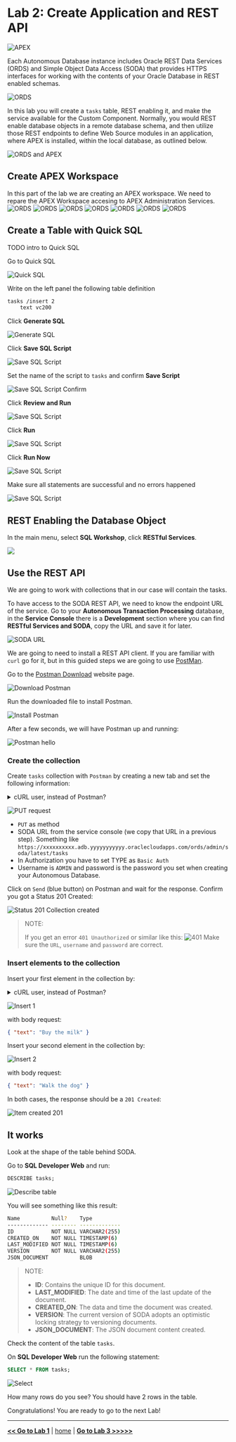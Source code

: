# Lab 2: Create Application and REST API

![APEX](../images/apex.png)

Each Autonomous Database instance includes Oracle REST Data Services (ORDS) and Simple Object Data Access (SODA) that provides HTTPS interfaces for working with the contents of your Oracle Database in REST enabled schemas.

![ORDS](../images/ords.png)

In this lab you will create a `tasks` table, REST enabling it, and make the service available for the Custom Component. Normally, you would REST enable database objects in a remote database schema, and then utilize those REST endpoints to define Web Source modules in an application, where APEX is installed, within the local database, as outlined below.

![ORDS and APEX](../images/rest_arch.png)

## Create APEX Workspace

In this part of the lab we are creating an APEX workspace. We need to repare the APEX Workspace accesing to APEX Administration Services.
![ORDS](../images/apex_workspace1.png)
![ORDS](../images/apex_workspace2.png)
![ORDS](../images/apex_workspace3.png)
![ORDS](../images/apex_workspace4.png)
![ORDS](../images/apex_workspace5.png)
![ORDS](../images/apex_workspace6.png)
![ORDS](../images/apex_workspace7.png)

## Create a Table with Quick SQL

TODO intro to Quick SQL

Go to Quick SQL

![Quick SQL](../images/apex_quick_sql_menu.png)

Write on the left panel the following table definition

```bash
tasks /insert 2
    text vc200
```

Click **Generate SQL**

![Generate SQL](../images/apex_generate_sql.png)

Click **Save SQL Script**

![Save SQL Script](../images/apex_save_sql_script.png)

Set the name of the script to `tasks` and confirm **Save Script**

![Save SQL Script Confirm](../images/apex_save_sql_script_confirm.png)

Click **Review and Run**

![Save SQL Script](../images/apex_quick_sql_review.png)

Click **Run**

![Save SQL Script](../images/apex_quick_sql_run.png)

Click **Run Now**

![Save SQL Script](../images/apex_quick_sql_run_now.png)

Make sure all statements are successful and no errors happened

![Save SQL Script](../images/apex_quick_sql_run_success.png)

## REST Enabling the Database Object

In the main menu, select **SQL Workshop**, click **RESTful Services**.

![](../images/apex_rest_services_menu.png)

## Use the REST API

We are going to work with collections that in our case will contain the tasks.

To have access to the SODA REST API, we need to know the endpoint URL of the service. Go to your **Autonomous Transaction Processing** database, in the **Service Console** there is a **Development** section where you can find **RESTful Services and SODA**, copy the URL and save it for later.

![SODA URL](../images/soda_url.png)

We are going to need to install a REST API client. If you are familiar with `curl` go for it, but in this guided steps we are going to use [PostMan](https://www.postman.com/).

Go to the [Postman Download](https://www.postman.com/downloads/) website page.

![Download Postman](../images/postman_download.png)

Run the downloaded file to install Postman.

![Install Postman](../images/postman_install.png)

After a few seconds, we will have Postman up and running:

![Postman hello](../images/postman_hello.png)

### Create the collection

Create `tasks` collection with `Postman` by creating a new tab and set the following information:

<details>
    <summary>cURL user, instead of Postman?</summary>
    <p>
        curl -XPUT -u 'ADMIN:<ADMIN_PASSWORD>' '<SODA_URL>/admin/soda/latest/tasks'
    </p>
</details>

![PUT request](../images/postman_create_collection.png)

- `PUT` as method
- SODA URL from the service console (we copy that URL in a previous step). Something like `https://xxxxxxxxxx.adb.yyyyyyyyyyy.oraclecloudapps.com/ords/admin/soda/latest/tasks`
- In Authorization you have to set TYPE as `Basic Auth`
- Username is `ADMIN` and password is the password you set when creating your Autonomous Database.

Click on `Send` (blue button) on Postman and wait for the response. Confirm you got a Status 201 Created:

![Status 201 Collection created](../images/postman_collection_201.png)

> NOTE:
>
> If you get an error `401 Unauthorized` or similar like this:
> ![401](../images/postman_401.png)
> Make sure the `URL`, `username` and `password` are correct.

### Insert elements to the collection

Insert your first element in the collection by:

<details>
    <summary>cURL user, instead of Postman?</summary>
    <p>
        curl -XPOST -u 'ADMIN:<ADMIN_PASSWORD>' --data '{"text": "Buy the milk"}' '<SODA_URL>/admin/soda/latest/tasks'
    </p>
</details>

![Insert 1](../images/postman_insert_1.png)

with body request:

```json
{ "text": "Buy the milk" }
```

Insert your second element in the collection by:

![Insert 2](../images/postman_insert_2.png)

with body request:

```json
{ "text": "Walk the dog" }
```

In both cases, the response should be a `201 Created`:

![Item created 201](../images/postman_create_item_201.png)

## It works

Look at the shape of the table behind SODA.

Go to **SQL Developer Web** and run:

```sql
DESCRIBE tasks;
```

![Describe table](../images/describe.png)

You will see something like this result:

```bash
Name          Null?    Type
------------- -------- -------------
ID            NOT NULL VARCHAR2(255)
CREATED_ON    NOT NULL TIMESTAMP(6)
LAST_MODIFIED NOT NULL TIMESTAMP(6)
VERSION       NOT NULL VARCHAR2(255)
JSON_DOCUMENT          BLOB
```

> NOTE:
>
> - **ID**: Contains the unique ID for this document.
> - **LAST_MODIFIED**: The date and time of the last update of the document.
> - **CREATED_ON**: The data and time the document was created.
> - **VERSION**: The current version of SODA adopts an optimistic locking strategy to versioning documents.
> - **JSON_DOCUMENT**: The JSON document content created.

Check the content of the table `tasks`.

On **SQL Developer Web** run the following statement:

```sql
SELECT * FROM tasks;
```

![Select](../images/select.png)

How many rows do you see? You should have 2 rows in the table.

Congratulations! You are ready to go to the next Lab!

---

[**<< Go to Lab 1**](../lab1/README.md) | [home](../README.md) | [**Go to Lab 3 >>>>>**](../lab3/README.md)
